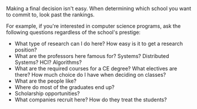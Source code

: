 Making a final decision isn't easy. When determining which school you want to commit to, look past the rankings.

For example, if you're interested in computer science programs, ask the following questions regardless of the school's prestige:
* What type of research can I do here? How easy is it to get a research position?
* What are the professors here famous for? Systems? Distributed Systems? HCI? Algorithms?
* What are the required courses for a CE degree? What electives are there? How much choice do I have when deciding on classes?
* What are the people like?
* Where do most of the graduates end up?
* Scholarship opportunities?
* What companies recruit here? How do they treat the students?

